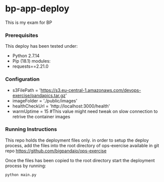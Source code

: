 # bp-app-deploy

This is my exam for BP

### Prerequisites
This deploy has been tested under:
* Python 2.7.14
* Pip (18.1) modules:
* requests==2.21.0

### Configuration
* s3FilePath = 'https://s3.eu-central-1.amazonaws.com/devops-exercise/pandapics.tar.gz'
* imageFolder = './public/images' 
* healthCheckUrl = 'http://localhost:3000/health'
* warmUptime = 15 #This value might need tweak on slow connection to retrive the container images


### Running Instructions
This repo holds the deployment files only.
in order to setup the deploy process, add the files into the root directory of ops-exercise available in git repo https://github.com/bigpandaio/ops-exercise

Once the files has been copied to the root directory
start the deployment process by running:

```
python main.py
```

